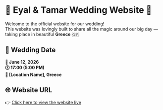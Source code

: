 # 💍 Eyal & Tamar Wedding Website 🎉

Welcome to the official website for our wedding!  
This website was lovingly built to share all the magic around our big day — taking place in beautiful **Greece** 🇬🇷

## 📅 Wedding Date

**📆 June 12, 2026**  
**🕔 17:00 (5:00 PM)**  
**📍 [Location Name], Greece**

## 🌐 Website URL

👉 [Click here to view the website live](https://eyalzimerman.github.io/Wedding-Website/)